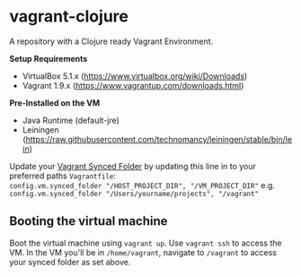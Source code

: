 vagrant-clojure
=====================

A repository with a Clojure ready Vagrant Environment.  

**Setup Requirements**  
- VirtualBox 5.1.x (https://www.virtualbox.org/wiki/Downloads)  
- Vagrant 1.9.x (https://www.vagrantup.com/downloads.html)  

**Pre-Installed on the VM**  
- Java Runtime (default-jre)  
- Leiningen (https://raw.githubusercontent.com/technomancy/leiningen/stable/bin/lein)  


Update your [Vagrant Synced Folder](https://www.vagrantup.com/docs/getting-started/synced_folders.html) by updating this line in to your preferred paths `Vagrantfile`:  
`config.vm.synced_folder "/HOST_PROJECT_DIR", "/VM_PROJECT_DIR"` e.g. `config.vm.synced_folder "/Users/yourname/projects", "/vagrant"`


## Booting the virtual machine

Boot the virtual machine using `vagrant up`. Use `vagrant ssh` to access the VM. In the VM you'll be in `/home/vagrant`, navigate to `/vagrant` to access your synced folder as set above.
